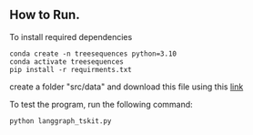 ## How to Run. 
To install required dependencies
```
conda create -n treesequences python=3.10
conda activate treesequences
pip install -r requirments.txt
```
create a folder "src/data" and download this file using this [link](https://drive.google.com/drive/folders/1KcfPpAGDvS86eB1t7IUGFnAieIK6OGuJ)

To test the program, run the following command:
```
python langgraph_tskit.py
```